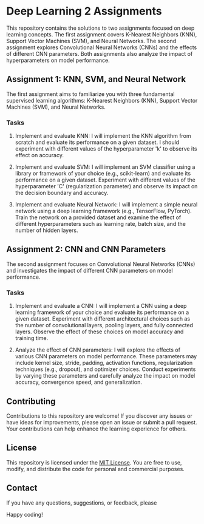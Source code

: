 # Deep Learning 2 Assignments

This repository contains the solutions to two assignments focused on deep learning concepts. The first assignment covers K-Nearest Neighbors (KNN), Support Vector Machines (SVM), and Neural Networks. The second assignment explores Convolutional Neural Networks (CNNs) and the effects of different CNN parameters. Both assignments also analyze the impact of hyperparameters on model performance.

## Assignment 1: KNN, SVM, and Neural Network

The first assignment aims to familiarize you with three fundamental supervised learning algorithms: K-Nearest Neighbors (KNN), Support Vector Machines (SVM), and Neural Networks.

### Tasks

1. Implement and evaluate KNN: I will implement the KNN algorithm from scratch and evaluate its performance on a given dataset. I should experiment with different values of the hyperparameter 'k' to observe its effect on accuracy.

2. Implement and evaluate SVM: I will implement an SVM classifier using a library or framework of your choice (e.g., scikit-learn) and evaluate its performance on a given dataset. Experiment with different values of the hyperparameter 'C' (regularization parameter) and observe its impact on the decision boundary and accuracy.

3. Implement and evaluate Neural Network: I will implement a simple neural network using a deep learning framework (e.g., TensorFlow, PyTorch). Train the network on a provided dataset and examine the effect of different hyperparameters such as learning rate, batch size, and the number of hidden layers.

## Assignment 2: CNN and CNN Parameters

The second assignment focuses on Convolutional Neural Networks (CNNs) and investigates the impact of different CNN parameters on model performance.

### Tasks

1. Implement and evaluate a CNN: I will implement a CNN using a deep learning framework of your choice and evaluate its performance on a given dataset. Experiment with different architectural choices such as the number of convolutional layers, pooling layers, and fully connected layers. Observe the effect of these choices on model accuracy and training time.

2. Analyze the effect of CNN parameters: I will explore the effects of various CNN parameters on model performance. These parameters may include kernel size, stride, padding, activation functions, regularization techniques (e.g., dropout), and optimizer choices. Conduct experiments by varying these parameters and carefully analyze the impact on model accuracy, convergence speed, and generalization.

## Contributing ##
Contributions to this repository are welcome! If you discover any issues or have ideas for improvements, please open an issue or submit a pull request. Your contributions can help enhance the learning experience for others.

## License

This repository is licensed under the [MIT License](LICENSE). You are free to use, modify, and distribute the code for personal and commercial purposes.




## Contact
If you have any questions, suggestions, or feedback, please

Happy coding!